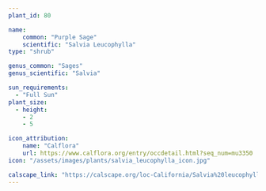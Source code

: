 ```yaml
---
plant_id: 80

name: 
    common: "Purple Sage" 
    scientific: "Salvia Leucophylla"
type: "shrub"

genus_common: "Sages" 
genus_scientific: "Salvia"

sun_requirements:
  - "Full Sun"
plant_size:
  - height: 
    - 2
    - 5

icon_attribution: 
    name: "Calflora"
    url: https://www.calflora.org/entry/occdetail.html?seq_num=mu3350 
icon: "/assets/images/plants/salvia_leucophylla_icon.jpg" 

calscape_link: "https://calscape.org/loc-California/Salvia%20leucophylla(%20)"
---
```



